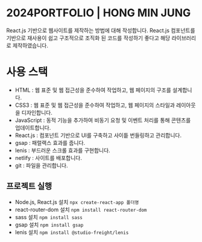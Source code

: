 # 2024PORTFOLIO | HONG MIN JUNG

React.js 기반으로 웹사이트를 제작하는 방법에 대해 작성합니다.
React.js 컴포넌트를 기반으로 재사용이 쉽고 구조적으로 조직화 된 코드를 작성하기 좋다고 해당 라이브러리로 제작하였습니다.

# 사용 스택
- HTML : 웹 표준 및 웹 접근성을 준수하여 작업하고, 웹 페이지의 구조를 설계합니다.
- CSS3 : 웹 표준 및 웹 접근성을 준수하여 작업하고, 웹 페이지의 스타일과 레이아웃을 디자인합니다.
- JavaScript : 동적 기능을 추가하여 비동기 요청 및 이벤트 처리를 통해 콘텐츠를 업데이트합니다.
- React.js : 컴포넌트 기반으로 UI를 구축하고 사이틑 번들링하고 관리합니다.
- gsap : 패럴랙스 효과를 줍니다.
- lenis : 부드러운 스크롤 효과를 구현합니다.
- netlify : 사이트를 배포합니다.
- git : 파일을 관리합니다.

## 프로젝트 실행
- Node.js, React.js 설치 `npx create-react-app 폴더명`
- react-router-dom 설치 `npm install react-router-dom`
- sass 설치 `npm install sass`
- gsap 설치 `npm install gsap`
- lenis 설치 `npm install @studio-freight/lenis`
